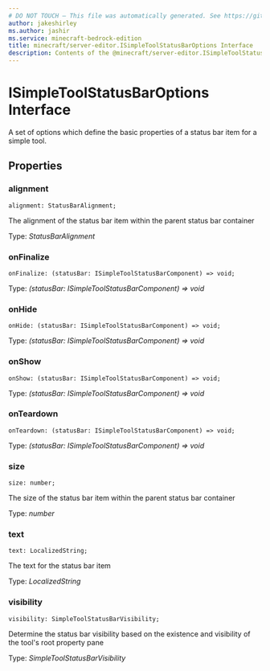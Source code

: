 ```yaml
---
# DO NOT TOUCH — This file was automatically generated. See https://github.com/mojang/minecraftapidocsgenerator to modify descriptions, examples, etc.
author: jakeshirley
ms.author: jashir
ms.service: minecraft-bedrock-edition
title: minecraft/server-editor.ISimpleToolStatusBarOptions Interface
description: Contents of the @minecraft/server-editor.ISimpleToolStatusBarOptions class.
---
```

# ISimpleToolStatusBarOptions Interface

A set of options which define the basic properties of a status bar item for a simple tool.

## Properties

### **alignment**
`alignment: StatusBarAlignment;`

The alignment of the status bar item within the parent status bar container

Type: *StatusBarAlignment*

### **onFinalize**
`onFinalize: (statusBar: ISimpleToolStatusBarComponent) => void;`

Type: *(statusBar: ISimpleToolStatusBarComponent) => void*

### **onHide**
`onHide: (statusBar: ISimpleToolStatusBarComponent) => void;`

Type: *(statusBar: ISimpleToolStatusBarComponent) => void*

### **onShow**
`onShow: (statusBar: ISimpleToolStatusBarComponent) => void;`

Type: *(statusBar: ISimpleToolStatusBarComponent) => void*

### **onTeardown**
`onTeardown: (statusBar: ISimpleToolStatusBarComponent) => void;`

Type: *(statusBar: ISimpleToolStatusBarComponent) => void*

### **size**
`size: number;`

The size of the status bar item within the parent status bar container

Type: *number*

### **text**
`text: LocalizedString;`

The text for the status bar item

Type: *LocalizedString*

### **visibility**
`visibility: SimpleToolStatusBarVisibility;`

Determine the status bar visibility based on the existence and visibility of the tool's root property pane

Type: *SimpleToolStatusBarVisibility*
